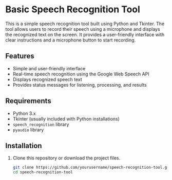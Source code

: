 # Basic Speech Recognition Tool

This is a simple speech recognition tool built using Python and Tkinter. The tool allows users to record their speech using a microphone and displays the recognized text on the screen. It provides a user-friendly interface with clear instructions and a microphone button to start recording.

## Features

- Simple and user-friendly interface
- Real-time speech recognition using the Google Web Speech API
- Displays recognized speech text
- Provides status messages for listening, processing, and results

## Requirements

- Python 3.x
- Tkinter (usually included with Python installations)
- `speech_recognition` library
- `pyaudio` library

## Installation

1. Clone this repository or download the project files.

   ```bash
   git clone https://github.com/yourusername/speech-recognition-tool.git
   cd speech-recognition-tool

